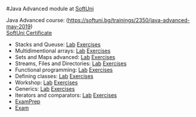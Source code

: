#Java Advanced module at [SoftUni](https://softuni.bg)

Java Advanced course: (https://softuni.bg/trainings/2350/java-advanced-may-2019)
<br/>
[SoftUni Certificate](https://softuni.bg/certificates/details/67996/5eb4a949)
<br/>
  * Stacks and Queuse: <span> [Lab](https://github.com/KrasimirKolchev/Java-Advanced/tree/master/StackAndQueue) <span/><span> [Exercises](https://github.com/KrasimirKolchev/Java-Advanced/tree/master/StackAndQueueEx) <span/>
  * Multidimentional arrays: <span> [Lab](https://github.com/KrasimirKolchev/Java-Advanced/tree/master/MultidimentionalArrays) <span/><span> [Exercises](https://github.com/KrasimirKolchev/Java-Advanced/tree/master/MultidimentionalArraysEx) <span/>
  * Sets and Maps advanced: <span> [Lab](https://github.com/KrasimirKolchev/Java-Advanced/tree/master/SetsAndMapsAdvanced) <span/><span> [Exercises](https://github.com/KrasimirKolchev/Java-Advanced/tree/master/SetsAndMapsAdvancedEx) <span/>
  * Streams, Files and Directories: <span> [Lab](https://github.com/KrasimirKolchev/Java-Advanced/tree/master/StreamsFilesAndDirectories) <span/><span> [Exercises](https://github.com/KrasimirKolchev/Java-Advanced/tree/master/StreamsFilesAndDirectoriesEx) <span/>
  * Functional programming: <span> [Lab](https://github.com/KrasimirKolchev/Java-Advanced/tree/master/FunctionalProgramming) <span/><span> [Exercises](https://github.com/KrasimirKolchev/Java-Advanced/tree/master/FunctionalProgrammingEx) <span/>
  * Defining classes: <span> [Lab](https://github.com/KrasimirKolchev/Java-Advanced/tree/master/DefiningClasses) <span/><span> [Exercises](https://github.com/KrasimirKolchev/Java-Advanced/tree/master/DefiningClassesEx) <span/>
  * Workshop: <span> [Lab](https://github.com/KrasimirKolchev/Java-Advanced/tree/master/workshop/SmartArray) <span/><span> [Exercises](https://github.com/KrasimirKolchev/Java-Advanced/tree/master/workshop/LinkedList) <span/>
  * Generics: <span> [Lab](https://github.com/KrasimirKolchev/Java-Advanced/tree/master/Generics) <span/><span> [Exercises](https://github.com/KrasimirKolchev/Java-Advanced/tree/master/GenericsEx) <span/>
  * Iterators and comparators: <span> [Lab](https://github.com/KrasimirKolchev/Java-Advanced/tree/master/IteratorsAndComparators) <span/><span> [Exercises](https://github.com/KrasimirKolchev/Java-Advanced/tree/master/IteratorsAndComparatorsEx) <span/>
  * [ExamPrep](https://github.com/KrasimirKolchev/Java-Advanced/tree/master/ExamPrep)
  * [Exam](https://github.com/KrasimirKolchev/Java-Advanced/tree/master/Exam)

  
